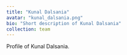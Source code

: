 ```yaml
---
title: "Kunal Dalsania"
avatar: "kunal_dalsania.png"
bio: "Short description of Kunal Dalsania"
collection: team
---
```


Profile of Kunal Dalsania.
